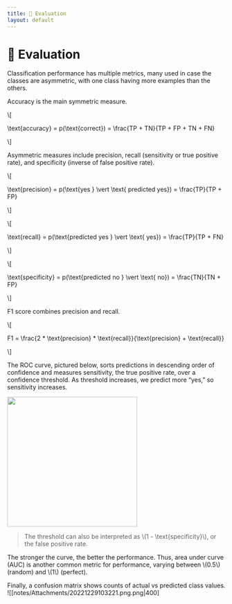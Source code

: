 ```yaml
---
title: 💯 Evaluation
layout: default
---
```


# 💯 Evaluation

Classification performance has multiple metrics, many used in case the classes are asymmetric, with one class having more examples than the others.

Accuracy is the main symmetric measure.

\\[

\text{accuracy} = p(\text{correct}) = \frac{TP + TN}{TP + FP + TN + FN}

\\]

Asymmetric measures include precision, recall (sensitivity or true positive rate), and specificity (inverse of false positive rate).

\\[

\text{precision} = p(\text{yes } \vert \text{ predicted yes}) = \frac{TP}{TP + FP}

\\]

\\[

\text{recall} = p(\text{predicted yes } \vert \text{ yes}) = \frac{TP}{TP + FN}

\\]

\\[

\text{specificity} = p(\text{predicted no } \vert \text{ no}) = \frac{TN}{TN + FP}

\\]

F1 score combines precision and recall.

\\[

F1 = \frac{2 * \text{precision} * \text{recall}}{\text{precision} + \text{recall}}

\\]

The ROC curve, pictured below, sorts predictions in descending order of confidence and measures sensitivity, the true positive rate, over a confidence threshold. As threshold increases, we predict more “yes,” so sensitivity increases.

<div>
<img src="attachment:notes/Attachments/notes/Attachments/20221229103220.png.png" width="300"/>
</div>

> The threshold can also be interpreted as \\(1 - \text{specificity}\\), or the false positive rate.

The stronger the curve, the better the performance. Thus, area under curve (AUC) is another common metric for performance, varying between \\(0.5\\) (random) and \\(1\\) (perfect).

Finally, a confusion matrix shows counts of actual vs predicted class values.
![[notes/Attachments/20221229103221.png.png|400]